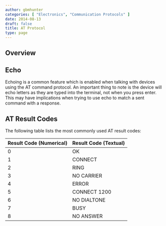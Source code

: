 ```yaml
---
author: gbmhunter
categories: [ "Electronics", "Communication Protocols" ]
date: 2014-08-13
draft: false
title: AT Protocol
type: page
---
```


## Overview

## Echo

Echoing is a common feature which is enabled when talking with devices using the AT command protocol. An important thing to note is the device will echo letters as they are typed into the terminal, not when you press enter. This may have implications when trying to use echo to match a sent command with a response.

## AT Result Codes

The following table lists the most commonly used AT result codes:

<table>
  <thead>
    <tr>
      <th>Result Code (Numerical)</th>
      <th>Result Code (Textual)</th>
    </tr>
<tbody>
<tr>
<td>0</td>
<td>OK</td>
</tr>
<tr>
<td>1</td>
<td>CONNECT</td>
</tr>
<tr>
<td>2</td>
<td>RING</td>
</tr>
<tr>
<td>3</td>
<td>NO CARRIER</td>
</tr>
<tr>
<td>4</td>
<td>ERROR</td>
</tr>
<tr>
<td>5</td>
<td>CONNECT 1200</td>
</tr>
<tr>
<td>6</td>
<td>NO DIALTONE</td>
</tr>
<tr>
<td>7</td>
<td>BUSY</td>
</tr>
<tr>
<td>8</td>
<td>NO ANSWER</td>
</tr>
</tbody>
</table>
